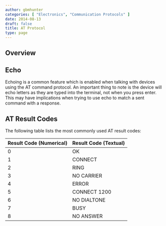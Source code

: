 ```yaml
---
author: gbmhunter
categories: [ "Electronics", "Communication Protocols" ]
date: 2014-08-13
draft: false
title: AT Protocol
type: page
---
```


## Overview

## Echo

Echoing is a common feature which is enabled when talking with devices using the AT command protocol. An important thing to note is the device will echo letters as they are typed into the terminal, not when you press enter. This may have implications when trying to use echo to match a sent command with a response.

## AT Result Codes

The following table lists the most commonly used AT result codes:

<table>
  <thead>
    <tr>
      <th>Result Code (Numerical)</th>
      <th>Result Code (Textual)</th>
    </tr>
<tbody>
<tr>
<td>0</td>
<td>OK</td>
</tr>
<tr>
<td>1</td>
<td>CONNECT</td>
</tr>
<tr>
<td>2</td>
<td>RING</td>
</tr>
<tr>
<td>3</td>
<td>NO CARRIER</td>
</tr>
<tr>
<td>4</td>
<td>ERROR</td>
</tr>
<tr>
<td>5</td>
<td>CONNECT 1200</td>
</tr>
<tr>
<td>6</td>
<td>NO DIALTONE</td>
</tr>
<tr>
<td>7</td>
<td>BUSY</td>
</tr>
<tr>
<td>8</td>
<td>NO ANSWER</td>
</tr>
</tbody>
</table>
